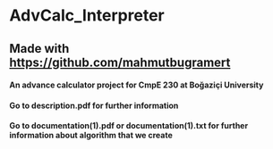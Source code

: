 # AdvCalc_Interpreter
## Made with https://github.com/mahmutbugramert
#### An advance calculator project for CmpE 230 at Boğaziçi University
#### Go to description.pdf for further information
#### Go to documentation(1).pdf or documentation(1).txt for further information about algorithm that we create
